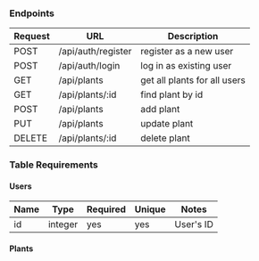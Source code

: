 ### Endpoints

| Request | URL | Description |
| --- | --- | --- |
| POST | /api/auth/register | register as a new user |
| POST | /api/auth/login | log in as existing user |
| GET | /api/plants | get all plants for all users |
| GET | /api/plants/:id | find plant by id |
| POST | /api/plants | add plant |
| PUT | /api/plants | update plant |
| DELETE | /api/plants/:id | delete plant |

### Table Requirements

#### Users
| Name | Type | Required | Unique | Notes | 
| --- | --- | --- | --- | --- |
| id | integer | yes | yes | User's ID |

#### Plants